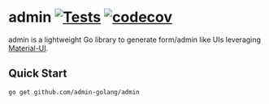 # admin [![Tests](https://github.com/admin-golang/admin/actions/workflows/tests.yml/badge.svg)](https://github.com/admin-golang/admin/actions/workflows/tests.yml) [![codecov](https://codecov.io/gh/admin-golang/admin/branch/main/graph/badge.svg?token=VUGFGVC37X)](https://codecov.io/gh/admin-golang/admin)

admin is a lightweight Go library to generate form/admin like UIs leveraging [Material-UI](https://github.com/mui/material-ui).

Quick Start
---

```
go get github.com/admin-golang/admin
```
